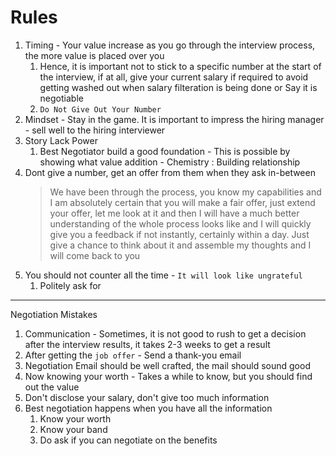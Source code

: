 # Rules
1. Timing - Your value increase as you go through the interview process, the more value is placed over you
	1. Hence, it is important not to stick to a specific number at the start of the interview, if at all, give your current salary if required to avoid getting washed out when salary filteration is being done or Say it is negotiable
	2. `Do Not Give Out Your Number`
2. Mindset - Stay in the game. It is important to impress the hiring manager - sell well to the hiring interviewer
3. Story Lack Power 
	1. Best Negotiator build a good foundation
			- This is possible by showing what value addition 
			- Chemistry : Building relationship
4. Dont give a number, get an offer from them when they ask in-between
	>  We have been through the process, you know my capabilities and I am absolutely certain that you will make a fair offer, just extend your offer, let me look at it and then I will have a much better understanding of the whole process looks like and I will quickly give you a feedback if not instantly, certainly within a day. Just give a chance to think about it and assemble my thoughts and I will come back to you
5. You should not counter all the time - `It will look like ungrateful`
	1. Politely ask for 
----
Negotiation Mistakes

1. Communication - Sometimes, it is not good to rush to get a decision after the interview results, it takes 2-3 weeks to get a result
2. After getting the `job offer` - Send a thank-you email 
3. Negotiation Email should be well crafted, the mail should sound good
4. Now knowing your worth - Takes a while to know, but you should find out the value
5. Don't disclose your salary, don't give too much information
6. Best negotiation happens when you have all the information
	1. Know your worth
	2. Know your band
	3. Do ask if you can negotiate on the benefits
